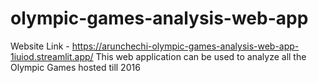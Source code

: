 # olympic-games-analysis-web-app

Website Link - https://arunchechi-olympic-games-analysis-web-app-1iuiod.streamlit.app/
This web application can be used to analyze all the Olympic Games hosted till 2016
